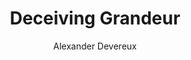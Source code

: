 ---
title: Deceiving Grandeur
subtitle: Alexander Devereux
description: "Exhibition Leaflet\nPublisher: Camberwell Space Projects, 2015\nDesign: Oliver Boulton\nEdition of 250, 2pp.\nRisograph, folded, 297 × 420mm"
layout: project
---